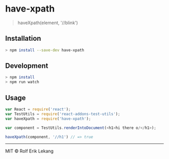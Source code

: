 # have-xpath
> haveXpath(element, '//blink')

## Installation
```bash
> npm install --save-dev have-xpath
```

## Development
```bash
> npm install
> npm run watch
```

## Usage

```javascript
var React = require('react');
var TestUtils = require('react-addons-test-utils');
var haveXpath = require('have-xpath');

var component = TestUtils.renderIntoDocument(<h1>hi there o/</h1>);

haveXpath(component, '//h1') // => true
```

----------------------

MIT © Rolf Erik Lekang
